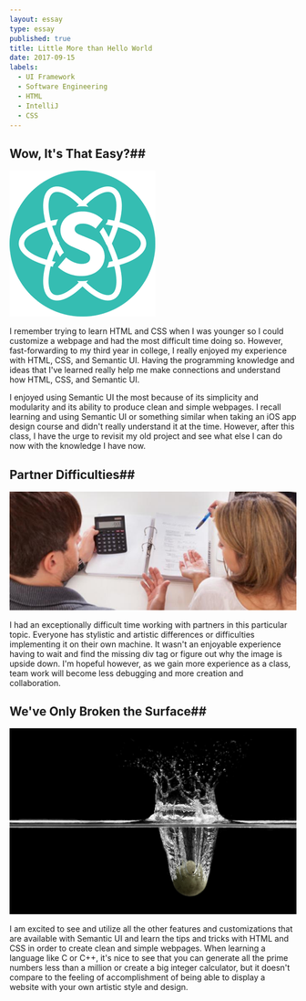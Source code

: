 ```yaml
---
layout: essay
type: essay
published: true
title: Little More than Hello World
date: 2017-09-15
labels:
  - UI Framework
  - Software Engineering
  - HTML
  - IntelliJ
  - CSS
---
```


## Wow, It's That Easy?##

<img class="ui tiny left circular floated image" src="../images/SemanticUILogo.png">

I remember trying to learn HTML and CSS when I was younger so I could customize a webpage and had the most difficult time doing so. However, fast-forwarding to my third year in college, I really enjoyed my experience with HTML, CSS, and Semantic UI. Having the programming knowledge and ideas that I've learned really help me make connections and understand how HTML, CSS, and Semantic UI.

I enjoyed using Semantic UI the most because of its simplicity and modularity and its ability to produce clean and simple webpages. I recall learning and using Semantic UI or something similar when taking an iOS app design course and didn't really understand it at the time. However, after this class, I have the urge to revisit my old project and see what else I can do now with the knowledge I have now.

## Partner Difficulties##

<img class="ui tiny left circular floated image" src="../images/PartnerDifficulties.jpg">

I had an exceptionally difficult time working with partners in this particular topic. Everyone has stylistic and artistic differences or difficulties implementing it on their own machine. It wasn't an enjoyable experience having to wait and find the missing div tag or figure out why the image is upside down. I'm hopeful however, as we gain more experience as a class, team work will become less debugging and more creation and collaboration. 

## We've Only Broken the Surface##

<img class="ui tiny left circular floated image" src="../images/BreakingSurface.jpg">

I am excited to see and utilize all the other features and customizations that are available with Semantic UI and learn the tips and tricks with HTML and CSS in order to create clean and simple webpages. When learning a language like C or C++, it's nice to see that you can generate all the prime numbers less than a million or create a big integer calculator, but it doesn't compare to the feeling of accomplishment of being able to display a website with your own artistic style and design.


